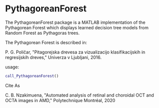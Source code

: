 # PythagoreanForest
The PythagoreanForest package is a MATLAB implementation of the Pythagorean Forest which displays learned decision tree models from Random Forest as Pythagoras trees.

The Pythagorean Forest is described in:

P. G. Poličar, "Pitagorejska drevesa za vizualizacijo klasifikacijskih in regresijskih dreves," Univerza v Ljubljani, 2016.

usage:

```matlab
call_PythagoreanForest()
```

Cite As

C. B. Nzakimuena, "Automated analysis of retinal and choroidal OCT and OCTA images in AMD," Polytechnique Montréal, 2020
